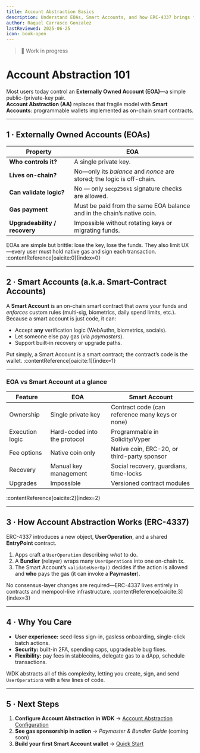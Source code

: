 ```yaml
---
title: Account Abstraction Basics
description: Understand EOAs, Smart Accounts, and how ERC-4337 brings full account abstraction (gas-sponsored transactions, paymasters, social recovery, and more) to every EVM chain.
author: Raquel Carrasco Gonzalez
lastReviewed: 2025-06-25
icon: book-open
---
```


> 🚧 Work in progress


# Account Abstraction 101

Most users today control an **Externally Owned Account (EOA)**—a simple public-/private-key pair.  
**Account Abstraction (AA)** replaces that fragile model with **Smart Accounts**: programmable wallets implemented as on-chain smart contracts.  

---

## 1 · Externally Owned Accounts (EOAs)

| Property | EOA |
|----------|-----|
| **Who controls it?** | A single private key. |
| **Lives on-chain?** | No—only its *balance* and *nonce* are stored; the logic is off-chain. |
| **Can validate logic?** | No — only `secp256k1` signature checks are allowed. |
| **Gas payment** | Must be paid from the same EOA balance and in the chain’s native coin. |
| **Upgradeability / recovery** | Impossible without rotating keys or migrating funds. |

EOAs are simple but brittle: lose the key, lose the funds. They also limit UX—every user must hold native gas and sign each transaction.  :contentReference[oaicite:0]{index=0}

---

## 2 · Smart Accounts (a.k.a. Smart-Contract Accounts)

A **Smart Account** is an on-chain smart contract that *owns* your funds and *enforces* custom rules (multi-sig, biometrics, daily spend limits, etc.). Because a smart account is just code, it can:

* Accept **any** verification logic (WebAuthn, biometrics, socials).  
* Let someone else pay gas (via *paymasters*).  
* Support built-in recovery or upgrade paths.

Put simply, a Smart Account *is* a smart contract; the contract’s code is the wallet.  :contentReference[oaicite:1]{index=1}

---

### EOA vs Smart Account at a glance

| Feature | EOA | Smart Account |
|---------|-----|---------------|
| Ownership | Single private key | Contract code (can reference many keys or none) |
| Execution logic | Hard-coded into the protocol | Programmable in Solidity/Vyper |
| Fee options | Native coin only | Native coin, ERC-20, or third-party sponsor |
| Recovery | Manual key management | Social recovery, guardians, time-locks |
| Upgrades | Impossible | Versioned contract modules |

:contentReference[oaicite:2]{index=2}

---

## 3 · How Account Abstraction Works (ERC-4337)

ERC-4337 introduces a new object, **UserOperation**, and a shared **EntryPoint** contract.  
1. Apps craft a `UserOperation` describing *what* to do.  
2. A **Bundler** (relayer) wraps many `UserOperation`s into one on-chain tx.  
3. The Smart Account’s `validateUserOp()` decides if the action is allowed and **who** pays the gas (it can invoke a **Paymaster**).  

No consensus-layer changes are required—ERC-4337 lives entirely in contracts and mempool-like infrastructure.  :contentReference[oaicite:3]{index=3}

---

## 4 · Why You Care

* **User experience:** seed-less sign-in, gasless onboarding, single-click batch actions.  
* **Security:** built-in 2FA, spending caps, upgradeable bug fixes.  
* **Flexibility:** pay fees in stablecoins, delegate gas to a dApp, schedule transactions.  

WDK abstracts all of this complexity, letting you create, sign, and send `UserOperation`s with a few lines of code.

---

## 5 · Next Steps

1. **Configure Account Abstraction in WDK** → [Account Abstraction Configuration](../7-developer-guide/account-abstraction.md)  
2. **See gas sponsorship in action** → *Paymaster & Bundler Guide* (coming soon)  
3. **Build your first Smart Account wallet** → [Quick Start](./quick-start.md)
